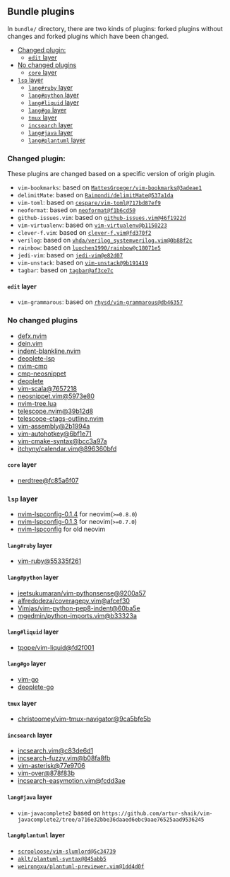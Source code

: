 ## Bundle plugins

In `bundle/` directory, there are two kinds of plugins: forked plugins without changes and forked plugins which have been changed.

<!-- vim-markdown-toc GFM -->

- [Changed plugin:](#changed-plugin)
  - [`edit` layer](#edit-layer)
- [No changed plugins](#no-changed-plugins)
  - [`core` layer](#core-layer)
- [`lsp` layer](#lsp-layer)
  - [`lang#ruby` layer](#langruby-layer)
  - [`lang#python` layer](#langpython-layer)
  - [`lang#liquid` layer](#langliquid-layer)
  - [`lang#go` layer](#langgo-layer)
  - [`tmux` layer](#tmux-layer)
  - [`incsearch` layer](#incsearch-layer)
  - [`lang#java` layer](#langjava-layer)
  - [`lang#plantuml` layer](#langplantuml-layer)

<!-- vim-markdown-toc -->

### Changed plugin:

These plugins are changed based on a specific version of origin plugin.

- `vim-bookmarks`: based on [`MattesGroeger/vim-bookmarks@3adeae1`](https://github.com/MattesGroeger/vim-bookmarks/commit/3adeae10639edcba29ea80dafa1c58cf545cb80e)
- `delimitMate`: based on [`Raimondi/delimitMate@537a1da`](https://github.com/Raimondi/delimitMate/tree/537a1da0fa5eeb88640425c37e545af933c56e1b)
- `vim-toml`: based on [`cespare/vim-toml@717bd87ef9`](https://github.com/cespare/vim-toml/tree/717bd87ef928293e0cc6cfc12ebf2e007cb25311)
- `neoformat`: based on [`neoformat@f1b6cd50`](https://github.com/sbdchd/neoformat/tree/f1b6cd506b72be0a2aaf529105320ec929683920)
- `github-issues.vim`: based on [`github-issues.vim@46f1922d`](https://github.com/jaxbot/github-issues.vim/tree/46f1922d3d225ed659f3dda1c95e35001c9f41f4)
- `vim-virtualenv`: based on [`vim-virtualenv@b1150223`](https://github.com/jmcantrell/vim-virtualenv/tree/b1150223cd876f155ed7a3b2e285ed33f6f93873)
- `clever-f.vim`: based on [`clever-f.vim@fd370f2`](https://github.com/rhysd/clever-f.vim/tree/fd370f27cca93918184a8043220cef1aa440a1fd)
- `verilog`: based on [`vhda/verilog_systemverilog.vim@0b88f2c`](https://github.com/vhda/verilog_systemverilog.vim/tree/0b88f2ccf81983944bf00d15ec810dd807053d19)
- `rainbow`: based on [`luochen1990/rainbow@c18071e5`](https://github.com/luochen1990/rainbow/tree/c18071e5c7790928b763c2e88c487dfc93d84a15)
- `jedi-vim`: based on [`jedi-vim@e82d07`](https://github.com/davidhalter/jedi-vim/tree/e82d07faa17c3b3fe04b4fa6ab074e8e8601a596)
- `vim-unstack`: based on [`vim-unstack@9b191419`](https://github.com/mattboehm/vim-unstack/tree/9b191419b4d3f26225a5ae3df5e409c62b426941)
- `tagbar`: based on [`tagbar@af3ce7c`](https://github.com/preservim/tagbar/tree/af3ce7c3cec81f2852bdb0a0651d2485fcd01214)

#### `edit` layer

- `vim-grammarous`: based on [`rhysd/vim-grammarous@db46357`](https://github.com/rhysd/vim-grammarous/tree/db46357465ce587d5325e816235b5e92415f8c05)


### No changed plugins

- [defx.nvim](https://github.com/Shougo/defx.nvim/tree/df5e6ea6734dc002919ea41786668069fa0b497d)
- [dein.vim](https://github.com/Shougo/dein.vim/tree/452b4a8b70be924d581c2724e5e218bfd2bcea14)
- [indent-blankline.nvim](https://github.com/lukas-reineke/indent-blankline.nvim/tree/045d9582094b27f5ae04d8b635c6da8e97e53f1d)
- [deoplete-lsp](https://github.com/deoplete-plugins/deoplete-lsp/tree/c466c955e85d995984a8135e16da71463712e5e5)
- [nvim-cmp](https://github.com/hrsh7th/nvim-cmp/tree/3192a0c57837c1ec5bf298e4f3ec984c7d2d60c0)
- [cmp-neosnippet](https://github.com/notomo/cmp-neosnippet/tree/2d14526af3f02dcea738b4cea520e6ce55c09979)
- [deoplete](https://github.com/Shougo/deoplete.nvim/tree/1c40f648d2b00e70beb4c473b7c0e32b633bd9ae)
- [vim-scala@7657218](https://github.com/derekwyatt/vim-scala/tree/7657218f14837395a4e6759f15289bad6febd1b4)
- [neosnippet.vim@5973e80](https://github.com/Shougo/neosnippet.vim/tree/5973e801e7ad38a01e888cb794d74e076a35ea9b)
- [nvim-tree.lua](https://github.com/kyazdani42/nvim-tree.lua/tree/9049f364cc3ceaff07ab130e1d35aec9e4124563)
- [telescope.nvim@39b12d8](https://github.com/nvim-telescope/telescope.nvim/tree/39b12d84e86f5054e2ed98829b367598ae53ab41)
- [telescope-ctags-outline.nvim](https://github.com/fcying/telescope-ctags-outline.nvim)
- [vim-assembly@2b1994a](https://github.com/wsdjeg/vim-assembly/tree/2b1994a5d23c90651754b4c75750100f63074d8b)
- [vim-autohotkey@6bf1e71](https://github.com/wsdjeg/vim-autohotkey/tree/6bf1e718c73cad22caad3ecd8c4db96db05b37f7)
- [vim-cmake-syntax@bcc3a97a](https://github.com/pboettch/vim-cmake-syntax/tree/bcc3a97ab934f03e112becd4ce79286793152b47)
- [itchyny/calendar.vim@896360bfd](https://github.com/itchyny/calendar.vim/tree/896360bfd9d5347b2726dd247df2d2cbdb8cf1d6)

#### `core` layer

- [nerdtree@fc85a6f07](https://github.com/preservim/nerdtree/tree/fc85a6f07c2cd694be93496ffad75be126240068)


### `lsp` layer

- [nvim-lspconfig-0.1.4](https://github.com/neovim/nvim-lspconfig/tree/dcb7ebb36f0d2aafcc640f520bb1fc8a9cc1f7c8) for neovim(`>=0.8.0`)
- [nvim-lspconfig-0.1.3](https://github.com/neovim/nvim-lspconfig/tree/dcb7ebb36f0d2aafcc640f520bb1fc8a9cc1f7c8) for neovim(`>=0.7.0`)
- [nvim-lspconfig](https://github.com/neovim/nvim-lspconfig/tree/dcb7ebb36f0d2aafcc640f520bb1fc8a9cc1f7c8) for old neovim



#### `lang#ruby` layer

- [vim-ruby@55335f261](https://github.com/vim-ruby/vim-ruby/tree/55335f2614f914b117f02995340886f409eddc02)

#### `lang#python` layer

- [jeetsukumaran/vim-pythonsense@9200a57](https://github.com/jeetsukumaran/vim-pythonsense/tree/9200a57629c904ed2ab8c9b2e8c5649d311794ba)
- [alfredodeza/coveragepy.vim@afcef30](https://github.com/alfredodeza/coveragepy.vim/tree/afcef301b723048c25250d2d539b9473a8e4f747)
- [Vimjas/vim-python-pep8-indent@60ba5e](https://github.com/Vimjas/vim-python-pep8-indent/tree/60ba5e11a61618c0344e2db190210145083c91f8)
- [mgedmin/python-imports.vim@b33323a](https://github.com/mgedmin/python-imports.vim/tree/b33323aa8c21cf93b115ccbf85e6958b351b410d)

#### `lang#liquid` layer

- [tpope/vim-liquid@fd2f001](https://github.com/tpope/vim-liquid/tree/fd2f0017fbc50f214db2f57c207c34cda3aa1522)

#### `lang#go` layer

- [vim-go](https://github.com/fatih/vim-go/tree/22b2273cfe562ac1c1af976ce77f18a3b1776f3c)
- [deoplete-go](https://github.com/deoplete-plugins/deoplete-go/tree/4eac2e6f127f2e2601dee415db2f826e2c9ef16c)

#### `tmux` layer

- [christoomey/vim-tmux-navigator@9ca5bfe5b](https://github.com/christoomey/vim-tmux-navigator/tree/9ca5bfe5bd274051b5dd796cc150348afc993b80)

#### `incsearch` layer

- [incsearch.vim@c83de6d1](https://github.com/haya14busa/incsearch.vim/tree/c83de6d1ac31d173d7c3ffee0ad61dc643ee4f08)
- [incsearch-fuzzy.vim@b08fa8fb](https://github.com/haya14busa/incsearch-fuzzy.vim/tree/b08fa8fbfd633e2f756fde42bfb5251d655f5403)
- [vim-asterisk@77e9706](https://github.com/haya14busa/vim-asterisk/tree/77e97061d6691637a034258cc415d98670698459)
- [vim-over@878f83b](https://github.com/osyo-manga/vim-over/tree/878f83bdac0cda308f599d319f45c7877d5274a9)
- [incsearch-easymotion.vim@fcdd3ae](https://github.com/haya14busa/incsearch-easymotion.vim/tree/fcdd3aee6f4c0eef1a515727199ece8d6c6041b5)

#### `lang#java` layer

- `vim-javacomplete2` based on `https://github.com/artur-shaik/vim-javacomplete2/tree/a716e32bbe36daaed6ebc9aae76525aad9536245`

#### `lang#plantuml` layer

- [`scrooloose/vim-slumlord@5c34739`](https://github.com/scrooloose/vim-slumlord/tree/5c34739a6ca71ef3617ed71491b3387bb2fb5620)
- [`aklt/plantuml-syntax@845abb5`](https://github.com/aklt/plantuml-syntax/tree/845abb56dcd3f12afa6eb47684ef5ba3055802b8)
- [`weirongxu/plantuml-previewer.vim@1dd4d0f`](https://github.com/weirongxu/plantuml-previewer.vim/tree/1dd4d0f2b09cd80a217f76d82f93830dbbe689b3)
